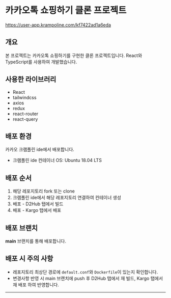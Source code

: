 # 카카오톡 쇼핑하기 클론 프로젝트

https://user-app.krampoline.com/kf7422ad1a6eda

## 개요

본 프로젝트는 카카오톡 쇼핑하기를 구현한 클론 프로젝트입니다.
React와 TypeScript를 사용하여 개발했습니다.

## 사용한 라이브러리

- React
- tailwindcss
- axios
- redux
- react-router
- react-query

## 배포 환경

카카오 크램폴린 ide에서 배포합니다.

- 크램폴린 ide 컨테이너 OS: Ubuntu 18.04 LTS

## 배포 순서

1. 해당 레포지토리 fork 또는 clone
2. 크램폴린 ide에서 해당 레포지토리 연결하여 컨테이너 생성
3. 배포 - D2Hub 탭에서 빌드
4. 배포 - Kargo 탭에서 배포

## 배포 브랜치

**main** 브랜치를 통해 배포합니다.

## 배포 시 주의 사항

- 레포지토리 최상단 경로에 `default.conf`와 `Dockerfile`이 있는지 확인합니다.
- 변경사항 반영 시 main 브랜치에 push 후 D2Hub 탭에서 재 빌드, Kargo 탭에서 재 배포 하여 반영합니다.

---
